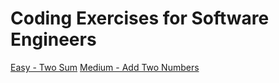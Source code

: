 # Coding Exercises for Software Engineers

[Easy - Two Sum](https://leetcode.com/problems/two-sum/)
[Medium - Add Two Numbers](https://leetcode.com/problems/add-two-numbers/)
